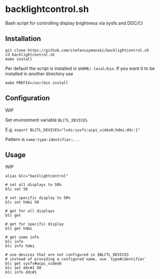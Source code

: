 # backlightcontrol.sh

Bash script for controlling display brightness via sysfs and DDC/CI

## Installation

```
git clone https://github.com/stefanszymanski/backlightcontrol.sh
cd backlightcontrol.sh
make install
```

Per default the script is installed in `$HOME/.local/bin`.
If you want it to be installed in another directory use

```
make PREFIX=/usr/bin install
```

## Configuration

WIP

Set environment variable `BLCTL_DEVICES`.

E.g. `export BLCTL_DEVICES="lvds:sysfs:acpi_video0;hdmi:ddc:1"`

Pattern is `name:type:identifier;...`

## Usage

WIP

```
alias blc="backlightcontrol"

# set all displays to 50%
blc set 50

# set specific display to 50%
blc set hdmi 50

# get for all displays
blc get

# get for specific display
blc get hdmi

# get some info
blc info
blc info hdmi

# use devices that are not configured in $BLCTL_DEVICES
# instead of providing a configured name, use `type#identifier`
blc get sysfs#acpi_video0
blc set ddc#1 50
blc info ddc#1
```
